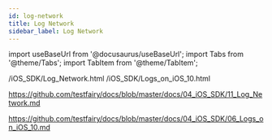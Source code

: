 ```yaml
---
id: log-network  
title: Log Network
sidebar_label: Log Network
---
```


import useBaseUrl from '@docusaurus/useBaseUrl';
import Tabs from '@theme/Tabs';
import TabItem from '@theme/TabItem';

/iOS_SDK/Log_Network.html
/iOS_SDK/Logs_on_iOS_10.html

https://github.com/testfairy/docs/blob/master/docs/04_iOS_SDK/11_Log_Network.md

https://github.com/testfairy/docs/blob/master/docs/04_iOS_SDK/06_Logs_on_iOS_10.md


